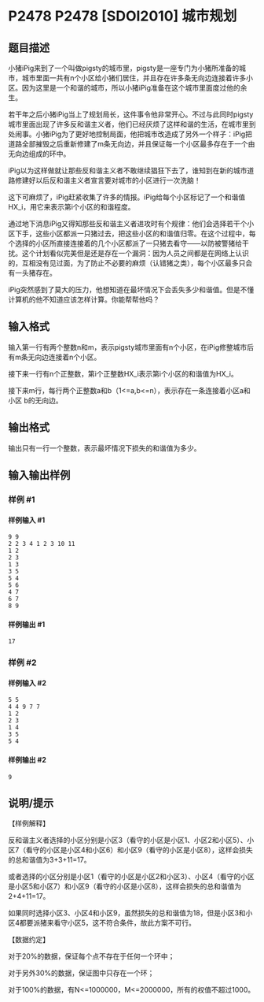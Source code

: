 # P2478 P2478 [SDOI2010] 城市规划

## 题目描述

小猪iPig来到了一个叫做pigsty的城市里，pigsty是一座专门为小猪所准备的城市，城市里面一共有n个小区给小猪们居住，并且存在许多条无向边连接着许多小区。因为这里是一个和谐的城市，所以小猪iPig准备在这个城市里面度过他的余生。

若干年之后小猪iPig当上了规划局长，这件事令他非常开心。不过与此同时pigsty城市里面出现了许多反和谐主义者，他们已经厌烦了这样和谐的生活，在城市里到处闹事。小猪iPig为了更好地控制局面，他把城市改造成了另外一个样子：iPig把道路全部摧毁之后重新修建了m条无向边，并且保证每一个小区最多存在于一个由无向边组成的环中。

iPig以为这样做就让那些反和谐主义者不敢继续猖狂下去了，谁知到在新的城市道路修建好以后反和谐主义者宣言要对城市的小区进行一次洗脑！

这下可麻烦了，iPig赶紧收集了许多的情报。iPig给每个小区标记了一个和谐值HX\_i，用它来表示第i个小区的和谐程度。

通过地下消息iPig又得知那些反和谐主义者进攻时有个规律：他们会选择若干个小区下手，这些小区都派一只猪过去，把这些小区的和谐值归零。在这个过程中，每个选择的小区所直接连接着的几个小区都派了一只猪去看守——以防被警猪给干扰。这个计划看似完美但是还是存在一个漏洞：因为人员之间都是在网络上认识的，互相没有见过面，为了防止不必要的麻烦（认错猪之类），每个小区最多只会有一头猪存在。

iPig突然感到了莫大的压力，他想知道在最坏情况下会丢失多少和谐值。但是不懂计算机的他不知道应该怎样计算。你能帮帮他吗？


## 输入格式

输入第一行有两个整数n和m，表示pigsty城市里面有n个小区，在iPig修整城市后有m条无向边连接着n个小区。

接下来一行有n个正整数，第i个正整数HX\_i表示第i个小区的和谐值为HX\_i。

接下来m行，每行两个正整数a和b（1<=a,b<=n），表示存在一条连接着小区a和小区 b的无向边。


## 输出格式

输出只有一行一个整数，表示最坏情况下损失的和谐值为多少。


## 输入输出样例

### 样例 #1

#### 样例输入 #1

```
9 9
2 2 3 4 1 2 3 10 11
1 2
2 3
1 3
3 5
5 4
5 6
4 7
6 7
8 9
```

#### 样例输出 #1

```
17
```

### 样例 #2

#### 样例输入 #2

```
5 5
4 4 9 7 7
1 2
2 3
1 4
3 5
5 4
```

#### 样例输出 #2

```
9
```

## 说明/提示

【样例解释】

反和谐主义者选择的小区分别是小区3（看守的小区是小区1、小区2和小区5）、小区7（看守的小区是小区4和小区6）和小区9（看守的小区是小区8），这样会损失的总和谐值为3+3+11=17。

或者选择的小区分别是小区1（看守的小区是小区2和小区3）、小区4（看守的小区是小区5和小区7）和小区9（看守的小区是小区8），这样会损失的总和谐值为2+4+11=17。

如果同时选择小区3、小区4和小区9，虽然损失的总和谐值为18，但是小区3和小区4都要派猪来看守小区5，这不符合条件，故此方案不可行。


【数据约定】

对于20%的数据，保证每个点不存在于任何一个环中；

对于另外30%的数据，保证图中只存在一个环；

对于100%的数据，有N<=1000000，M<=2000000，所有的权值不超过1000。

